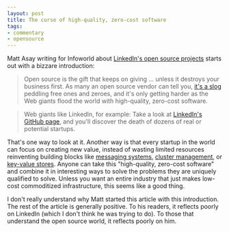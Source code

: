```yaml
---
layout: post
title: The curse of high-quality, zero-cost software
tags:
- commentary
- opensource
---
```


Matt Asay writing for Infoworld about [LinkedIn's open source projects](http://www.infoworld.com/article/3058778/open-source-tools/the-secrets-to-linkedins-open-source-success.html) starts out with a bizzare introduction:

> Open source is the gift that keeps on giving ... unless it destroys your business first. As many an open source vendor can tell you, [it's a slog](http://www.infoworld.com/article/3032647/open-source-tools/face-it-theres-no-money-in-open-source.html) peddling free ones and zeroes, and it's only getting harder as the Web giants flood the world with high-quality, zero-cost software.

> Web giants like LinkedIn, for example: Take a look at [LinkedIn's GitHub page](https://github.com/linkedin), and you'll discover the death of dozens of real or potential startups.

That's one way to look at it. Another way is that every startup in the world can focus on creating new value, instead of wasting limited resources reinventing building blocks like [messaging systems](http://kafka.apache.org/), [cluster management](http://helix.apache.org/), or [key-value stores](http://www.project-voldemort.com/voldemort/). Anyone can take this "high-quality, zero-cost software" and combine it in interesting ways to solve the problems they are uniquely qualified to solve. Unless you want an entire industry that just makes low-cost commoditized infrastructure, this seems like a good thing.

I don't really understand why Matt started this article with this introduction. The rest of the article is generally positive. To his readers, it reflects poorly on LinkedIn (which I don't think he was trying to do). To those that understand the open source world, it reflects poorly on him.